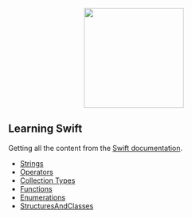 <p align="center">
  <img src="https://miro.medium.com/v2/resize:fit:1400/1*saOldy_-VnU4eNQ5Ywcfqw.png" width="200px" />
</p>

## Learning Swift

Getting all the content from the [Swift documentation](https://docs.swift.org/swift-book/documentation/the-swift-programming-language/). 

- [Strings](https://github.com/irangarcia/learning-swift/blob/main/Strings.playground/Contents.swift) 
- [Operators](https://github.com/irangarcia/learning-swift/blob/main/Operators.playground/Contents.swift)
- [Collection Types](https://github.com/irangarcia/learning-swift/blob/main/CollectionTypes.playground/Contents.swift)
- [Functions](https://github.com/irangarcia/learning-swift/blob/main/Functions.playground/Contents.swift)
- [Enumerations](https://github.com/irangarcia/learning-swift/blob/main/Enumerations.playground/Contents.swift)
- [StructuresAndClasses](https://github.com/irangarcia/learning-swift/blob/main/StructuresAndClasses.playground/Contents.swift)

